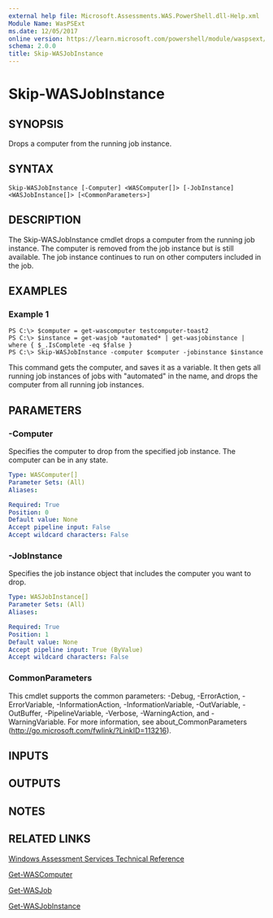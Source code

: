 ```yaml
---
external help file: Microsoft.Assessments.WAS.PowerShell.dll-Help.xml
Module Name: WasPSExt
ms.date: 12/05/2017
online version: https://learn.microsoft.com/powershell/module/waspsext/skip-wasjobinstance?view=windowsserver2012r2-ps&wt.mc_id=ps-gethelp
schema: 2.0.0
title: Skip-WASJobInstance
---
```


# Skip-WASJobInstance

## SYNOPSIS
Drops a computer from the running job instance.

## SYNTAX

```
Skip-WASJobInstance [-Computer] <WASComputer[]> [-JobInstance] <WASJobInstance[]> [<CommonParameters>]
```

## DESCRIPTION
The Skip-WASJobInstance cmdlet drops a computer from the running job instance.
The computer is removed from the job instance but is still available.
The job instance continues to run on other computers included in the job.

## EXAMPLES

### Example 1
```
PS C:\> $computer = get-wascomputer testcomputer-toast2
PS C:\> $instance = get-wasjob *automated* | get-wasjobinstance | where { $_.IsComplete -eq $false }
PS C:\> Skip-WASJobInstance -computer $computer -jobinstance $instance
```

This command gets the computer, and saves it as a variable.
It then gets all running job instances of jobs with "automated" in the name, and drops the computer from all running job instances.

## PARAMETERS

### -Computer
Specifies the computer to drop from the specified job instance.
The computer can be in any state.

```yaml
Type: WASComputer[]
Parameter Sets: (All)
Aliases: 

Required: True
Position: 0
Default value: None
Accept pipeline input: False
Accept wildcard characters: False
```

### -JobInstance
Specifies the job instance object that includes the computer you want to drop.

```yaml
Type: WASJobInstance[]
Parameter Sets: (All)
Aliases: 

Required: True
Position: 1
Default value: None
Accept pipeline input: True (ByValue)
Accept wildcard characters: False
```

### CommonParameters
This cmdlet supports the common parameters: -Debug, -ErrorAction, -ErrorVariable, -InformationAction, -InformationVariable, -OutVariable, -OutBuffer, -PipelineVariable, -Verbose, -WarningAction, and -WarningVariable. For more information, see about_CommonParameters (http://go.microsoft.com/fwlink/?LinkID=113216).

## INPUTS

## OUTPUTS

## NOTES

## RELATED LINKS

[Windows Assessment Services Technical Reference](https://go.microsoft.com/fwlink/?LinkId=215628)

[Get-WASComputer](./Get-WASComputer.md)

[Get-WASJob](./Get-WASJob.md)

[Get-WASJobInstance](./Get-WASJobInstance.md)

